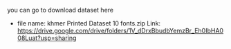 you can go to download dataset here
- file name: khmer Printed Dataset 10 fonts.zip
Link: https://drive.google.com/drive/folders/1V_dDrxBbudbYemzBr_Eh0IbHA008Luat?usp=sharing